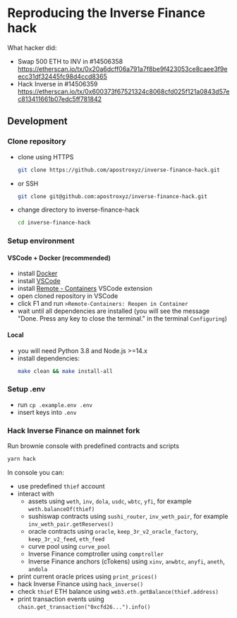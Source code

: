 # Reproducing the Inverse Finance hack

What hacker did:
- Swap 500 ETH to INV in #14506358 https://etherscan.io/tx/0x20a6dcff06a791a7f8be9f423053ce8caee3f9eecc31df32445fc98d4ccd8365
- Hack Inverse in #14506359 https://etherscan.io/tx/0x600373f67521324c8068cfd025f121a0843d57ec813411661b07edc5ff781842

## Development

### Clone repository

- clone using HTTPS
  ```bash
  git clone https://github.com/apostroxyz/inverse-finance-hack.git
  ```
- or SSH
  ```bash
  git clone git@github.com:apostroxyz/inverse-finance-hack.git
  ```
- change directory to inverse-finance-hack
  ```bash
  cd inverse-finance-hack
  ```

### Setup environment

#### VSCode + Docker (recommended)

- install [Docker](https://docs.docker.com/get-docker/)
- install [VSCode](https://code.visualstudio.com/)
- install [Remote - Containers](https://marketplace.visualstudio.com/items?itemName=ms-vscode-remote.remote-containers) VSCode extension
- open cloned repository in VSCode
- click F1 and run `>Remote-Containers: Reopen in Container`
- wait until all dependencies are installed (you will see the message "Done. Press any key to close the terminal." in the terminal `Configuring`)

#### Local

- you will need Python 3.8 and Node.js >=14.x
- install dependencies:
  ```bash
  make clean && make install-all
  ```

### Setup .env

- run `cp .example.env .env`
- insert keys into `.env`

### Hack Inverse Finance on mainnet fork

Run brownie console with predefined contracts and scripts

```bash
yarn hack
```

In console you can:

- use predefined `thief` account
- interact with
  - assets using `weth`, `inv`, `dola`, `usdc`, `wbtc`, `yfi`, for example `weth.balanceOf(thief)`
  - sushiswap contracts using `sushi_router`, `inv_weth_pair`, for example `inv_weth_pair.getReserves()`
  - oracle contracts using `oracle`, `keep_3r_v2_oracle_factory`, `keep_3r_v2_feed`, `eth_feed`
  - curve pool using `curve_pool`
  - Inverse Finance comptroller using `comptroller`
  - Inverse Finance anchors (cTokens) using `xinv`, `anwbtc`, `anyfi`, `aneth`, `andola`
- print current oracle prices using `print_prices()`
- hack Inverse Finance using `hack_inverse()`
- check `thief` ETH balance using `web3.eth.getBalance(thief.address)`
- print transaction events using `chain.get_transaction("0xcfd26...").info()`
